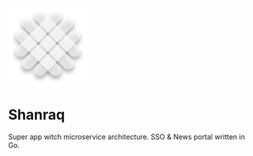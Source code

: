 ![Header](ui/static/assets/brand/logo.png)

# Shanraq
Super app witch microservice architecture. SSO & News portal written in Go.
